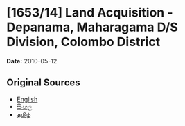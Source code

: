 # [1653/14] Land Acquisition - Depanama, Maharagama D/S Division, Colombo District

**Date:** 2010-05-12

## Original Sources

- [English](https://documents.gov.lk/view/extra-gazettes/2010/5/1653-14_E.pdf)
- [සිංහල](https://documents.gov.lk/view/extra-gazettes/2010/5/1653-14_S.pdf)
- [தமிழ்](https://documents.gov.lk/view/extra-gazettes/2010/5/1653-14_T.pdf)
